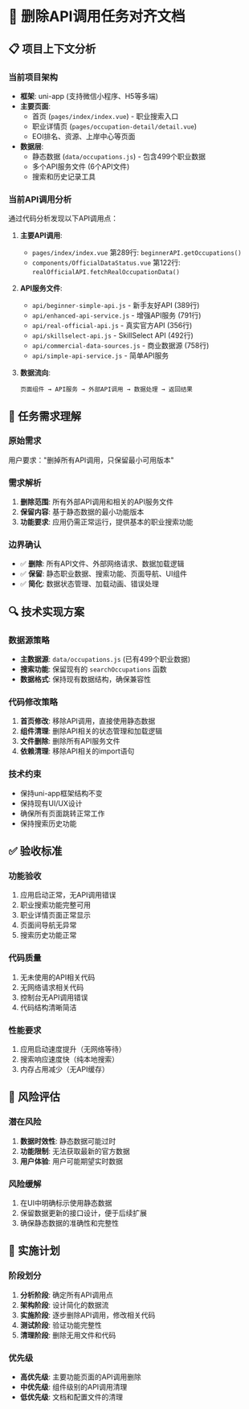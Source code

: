# 🎯 删除API调用任务对齐文档

## 📋 项目上下文分析

### 当前项目架构
- **框架**: uni-app (支持微信小程序、H5等多端)
- **主要页面**: 
  - 首页 (`pages/index/index.vue`) - 职业搜索入口
  - 职业详情页 (`pages/occupation-detail/detail.vue`)
  - EOI排名、资源、上岸中心等页面
- **数据层**: 
  - 静态数据 (`data/occupations.js`) - 包含499个职业数据
  - 多个API服务文件 (6个API文件)
  - 搜索和历史记录工具

### 当前API调用分析
通过代码分析发现以下API调用点：

1. **主要API调用**:
   - `pages/index/index.vue` 第289行: `beginnerAPI.getOccupations()`
   - `components/OfficialDataStatus.vue` 第122行: `realOfficialAPI.fetchRealOccupationData()`

2. **API服务文件**:
   - `api/beginner-simple-api.js` - 新手友好API (389行)
   - `api/enhanced-api-service.js` - 增强API服务 (791行)
   - `api/real-official-api.js` - 真实官方API (356行)
   - `api/skillselect-api.js` - SkillSelect API (492行)
   - `api/commercial-data-sources.js` - 商业数据源 (758行)
   - `api/simple-api-service.js` - 简单API服务

3. **数据流向**:
   ```
   页面组件 → API服务 → 外部API调用 → 数据处理 → 返回结果
   ```

## 🎯 任务需求理解

### 原始需求
用户要求："删掉所有API调用，只保留最小可用版本"

### 需求解析
1. **删除范围**: 所有外部API调用和相关的API服务文件
2. **保留内容**: 基于静态数据的最小功能版本
3. **功能要求**: 应用仍需正常运行，提供基本的职业搜索功能

### 边界确认
- ✅ **删除**: 所有API文件、外部网络请求、数据加载逻辑
- ✅ **保留**: 静态职业数据、搜索功能、页面导航、UI组件
- ✅ **简化**: 数据状态管理、加载动画、错误处理

## 🔍 技术实现方案

### 数据源策略
- **主数据源**: `data/occupations.js` (已有499个职业数据)
- **搜索功能**: 保留现有的 `searchOccupations` 函数
- **数据格式**: 保持现有数据结构，确保兼容性

### 代码修改策略
1. **首页修改**: 移除API调用，直接使用静态数据
2. **组件清理**: 删除API相关的状态管理和加载逻辑
3. **文件删除**: 删除所有API服务文件
4. **依赖清理**: 移除API相关的import语句

### 技术约束
- 保持uni-app框架结构不变
- 保持现有UI/UX设计
- 确保所有页面跳转正常工作
- 保持搜索历史功能

## ✅ 验收标准

### 功能验收
1. 应用启动正常，无API调用错误
2. 职业搜索功能完整可用
3. 职业详情页面正常显示
4. 页面间导航无异常
5. 搜索历史功能正常

### 代码质量
1. 无未使用的API相关代码
2. 无网络请求相关代码
3. 控制台无API调用错误
4. 代码结构清晰简洁

### 性能要求
1. 应用启动速度提升（无网络等待）
2. 搜索响应速度快（纯本地搜索）
3. 内存占用减少（无API缓存）

## 🚨 风险评估

### 潜在风险
1. **数据时效性**: 静态数据可能过时
2. **功能限制**: 无法获取最新的官方数据
3. **用户体验**: 用户可能期望实时数据

### 风险缓解
1. 在UI中明确标示使用静态数据
2. 保留数据更新的接口设计，便于后续扩展
3. 确保静态数据的准确性和完整性

## 📝 实施计划

### 阶段划分
1. **分析阶段**: 确定所有API调用点
2. **架构阶段**: 设计简化的数据流
3. **实施阶段**: 逐步删除API调用，修改相关代码
4. **测试阶段**: 验证功能完整性
5. **清理阶段**: 删除无用文件和代码

### 优先级
- **高优先级**: 主要功能页面的API调用删除
- **中优先级**: 组件级别的API调用清理
- **低优先级**: 文档和配置文件的清理

